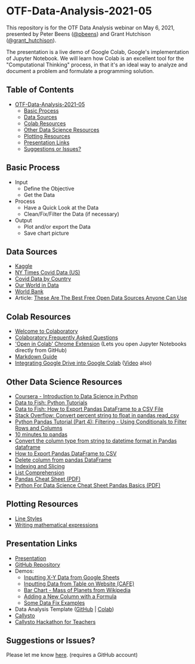 # OTF-Data-Analysis-2021-05

This repository is for the OTF Data Analysis webinar on May 6, 2021, presented by Peter Beens ([@pbeens](https://twitter.com/pbeens)) and Grant Hutchison ([@grant_hutchison](https://twitter.com/grant_hutchison)).

The presentation is a live demo of Google Colab, Google's implementation of Jupyter Notebook. We will learn how Colab is an excellent tool for the "Computational Thinking" process, in that it's an ideal way to analyze and document a problem and formulate a programming solution.

## Table of Contents

- [OTF-Data-Analysis-2021-05](#otf-data-analysis-2021-05)
  - [Basic Process](#basic-process)
  - [Data Sources](#data-sources)
  - [Colab Resources](#colab-resources)
  - [Other Data Science Resources](#other-data-science-resources)
  - [Plotting Resources](#plotting-resources)
  - [Presentation Links](#presentation-links)
  - [Suggestions or Issues?](#suggestions-or-issues)

## Basic Process

- Input
  - Define the Objective
  - Get the Data
- Process
  - Have a Quick Look at the Data
  - Clean/Fix/Filter the Data (if necessary)
- Output
  - Plot and/or export the Data
  - Save chart picture

## Data Sources

- [Kaggle](https://www.kaggle.com/)
- [NY Times Covid Data (US)](https://github.com/nytimes/covid-19-data)
- [Covid Data by Country](https://github.com/owid/covid-19-data/blob/master/public/data/latest/owid-covid-latest.csv)
- [Our World in Data](https://ourworldindata.org/)
- [World Bank](https://data.worldbank.org/)
- Article: [These Are The Best Free Open Data Sources Anyone Can Use](https://www.freecodecamp.org/news/https-medium-freecodecamp-org-best-free-open-data-sources-anyone-can-use-a65b514b0f2d/)

## Colab Resources

- [Welcome to Colaboratory](https://colab.research.google.com/notebooks/welcome.ipynb)
- [Colaboratory Frequently Asked Questions](https://research.google.com/colaboratory/faq.html)
- ['Open in Colab' Chrome Extension](https://chrome.google.com/webstore/detail/open-in-colab/iogfkhleblhcpcekbiedikdehleodpjo) (Lets you open Jupyter Notebooks directly from GitHub)
- [Markdown Guide](https://colab.research.google.com/notebooks/markdown_guide.ipynb)
- [Integrating Google Drive into Google Colab](https://www.beens.ca/integrating-google-drive-into-google-colab-notebooks/) ([Video](https://www.youtube.com/watch?v=X1mgKfsr3xY) also)

## Other Data Science Resources

- [Coursera - Introduction to Data Science in Python](https://www.coursera.org/learn/python-data-analysis)
- [Data to Fish: Python Tutorials](https://datatofish.com/python-tutorials/)
- [Data to Fish: How to Export Pandas DataFrame to a CSV File](https://datatofish.com/export-dataframe-to-csv/)
- [Stack Overflow: Convert percent string to float in pandas read_csv](https://stackoverflow.com/questions/25669588/convert-percent-string-to-float-in-pandas-read-csv)
- [Python Pandas Tutorial (Part 4): Filtering - Using Conditionals to Filter Rows and Columns](https://www.youtube.com/watch?v=Lw2rlcxScZY)
- [10 minutes to pandas](https://pandas.pydata.org/pandas-docs/stable/user_guide/10min.html)
- [Convert the column type from string to datetime format in Pandas dataframe](https://www.geeksforgeeks.org/convert-the-column-type-from-string-to-datetime-format-in-pandas-dataframe/)
- [How to Export Pandas DataFrame to CSV](https://towardsdatascience.com/how-to-export-pandas-dataframe-to-csv-2038e43d9c03)
- [Delete column from pandas DataFrame](https://stackoverflow.com/questions/13411544/delete-column-from-pandas-dataframe)
- [Indexing and Slicing](https://realpython.com/lessons/indexing-and-slicing/)
- [List Comprehension](https://www.w3schools.com/python/python_lists_comprehension.asp)
- [Pandas Cheat Sheet (PDF)](https://pandas.pydata.org/Pandas_Cheat_Sheet.pdf)
- [Python For Data Science Cheat Sheet Pandas Basics (PDF)](http://datacamp-community-prod.s3.amazonaws.com/dbed353d-2757-4617-8206-8767ab379ab3)

## Plotting Resources

- [Line Styles](https://matplotlib.org/3.0.3/gallery/lines_bars_and_markers/line_styles_reference.html)
- [Writing mathematical expressions](https://matplotlib.org/stable/tutorials/text/mathtext.html)

## Presentation Links

- [Presentation](http://bit.ly/OTFDataAnalysis)
- [GitHub Repository](https://github.com/pbeens/OTF-Data-Analysis-2021-05)
- Demos:
  - [Inputting X-Y Data from Google Sheets](https://github.com/pbeens/OTF-Data-Analysis-2021-05/blob/main/Demo_Input_Data_from_Google_Sheet.ipynb)
  - [Inputting Data from Table on Website (CAFE)](https://github.com/pbeens/OTF-Data-Analysis-2021-05/blob/main/Demo_Input_Data_from_Table_on_Website_(CAFE).ipynb)
  - [Bar Chart - Mass of Planets from Wikipedia](https://github.com/pbeens/OTF-Data-Analysis-2021-05/blob/main/Demo_Bar_Chart_Mass_of_Planets.ipynb)
  - [Adding a New Column with a Formula](https://github.com/pbeens/OTF-Data-Analysis-2021-05/blob/main/Demo_Adding_a_New_Column_using_Math.ipynb)
  - [Some Data Fix Examples](https://github.com/pbeens/OTF-Data-Analysis-2021-05/blob/main/Demo_Fixing_Data.ipynb)
- Data Analysis Template ([GitHub](http://bit.ly/beensdatatemplategithub) | [Colab](http://bit.ly/beensdatatemplate))
- [Callysto](https://www.callysto.ca/)
- [Callysto Hackathon for Teachers](https://sites.google.com/view/callystohackathon/)

## Suggestions or Issues?

Please let me know [here](https://github.com/pbeens/OTF-Data-Analysis-2021-05/issues). (requires a GitHub account)
